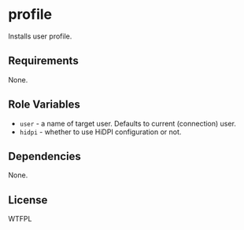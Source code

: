 profile
=======

Installs user profile.

Requirements
------------

None.

Role Variables
--------------

* `user` - a name of target user. Defaults to current (connection) user.
* `hidpi` - whether to use HiDPI configuration or not.

Dependencies
------------

None.

License
-------

WTFPL
